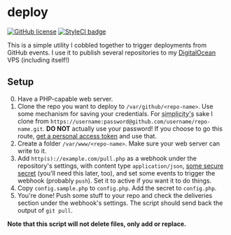 # deploy
[![GitHub license](https://img.shields.io/badge/license-MIT-blue.svg?style=flat-square)](https://raw.githubusercontent.com/kberzinch/deploy/master/LICENSE.md) [![StyleCI badge](https://styleci.io/repos/43822640/shield)](https://styleci.io/repos/43822640)

This is a simple utility I cobbled together to trigger deployments from GitHub events. I use it to publish several repositories to my [DigitalOcean](https://m.do.co/c/3c14b82dc1b9) VPS (including itself!)

## Setup
0. Have a PHP-capable web server.
1. Clone the repo you want to deploy to ```/var/github/<repo-name>```. Use some mechanism for saving your credentials. For <abbr title="laziness'">simplicity's</abbr> sake I clone from ```https://username:password@github.com/username/repo-name.git```. **DO NOT** actually use your password! If you choose to go this route, [get a personal access token](https://github.com/settings/tokens) and use that.
2. Create a folder ```/var/www/<repo-name>```. Make sure your web server can write to it.
3. Add ```http(s)://example.com/pull.php``` as a webhook under the repository's settings, with content type ```application/json```, [some secure secret](https://www.random.org/bytes/) (you'll need this later, too), and set  some events to trigger the webhook (probably ```push```). Set it to active if you want it to do things.
4. Copy ```config.sample.php``` to ```config.php```. Add the secret to ```config.php```.
5. You're done! Push some stuff to your repo and check the deliveries section under the webhook's settings. The script should send back the output of ```git pull```.

**Note that this script will not delete files, only add or replace.**